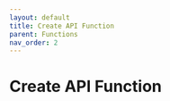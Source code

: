 ```yaml
---
layout: default
title: Create API Function
parent: Functions
nav_order: 2
---
```


# Create API Function